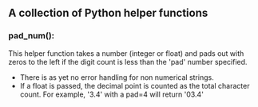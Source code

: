 ## A collection of Python helper functions

### pad_num():

This helper function takes a number (integer or float) and pads out with
zeros to the left if the digit count is less than the 'pad' number specified.
- There is as yet no error handling for non numerical strings.
- If a float is passed, the decimal point is counted as the total character
  count. For example, '3.4' with a pad=4 will return '03.4'
